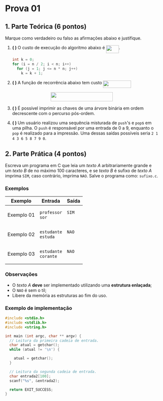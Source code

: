 # Prova 01

## 1. Parte Teórica (6 pontos)

Marque como verdadeiro ou falso as afirmações abaixo e justifique.

1. **( )** O custo de execução do algoritmo abaixo é <img src="https://rawgit.com/alessandrojean/AED-I-2018.1/master/tests/test-01/svgs/ca59c99e7c4594325235b90cf5a702ca.svg?invert_in_darkmode" align=middle width=41.898945000000005pt height=26.76201000000001pt/>.

   ```c
   int k = 0;
   for (i = n / 2; i < n; i++)
     for (j = 1; j <= n * n; j++)
       k = k + 1;
   ```

2. **( )** A função de recorrência abaixo tem custo <img src="https://rawgit.com/alessandrojean/AED-I-2018.1/master/tests/test-01/svgs/ed8fdef951657df1b0c428867c403a89.svg?invert_in_darkmode" align=middle width=91.89707999999999pt height=24.65759999999998pt/>

<p align="center"><img src="https://rawgit.com/alessandrojean/AED-I-2018.1/master/tests/test-01/svgs/d0a0422745eb791a6852b790428da6de.svg?invert_in_darkmode" align=middle width=203.0358pt height=30.180149999999998pt/></p>

3. **( )** É possível imprimir as chaves de uma árvore binária em ordem
decrescente com o percurso pós-ordem.

4. **( )** Um usuário realizou uma sequência misturada de `push`'s e `pop`s
em uma pilha. O `push` é responsável por uma entrada de 0 a 9, enquanto o
`pop` é realizado para a impressão. Uma dessas saídas possíveis seria
`2 1 4 3 6 5 8 7 9 0`.

## 2. Parte Prática (4 pontos)

Escreva um programa em C que leia um *texto A* arbitrariamente grande e um 
*texto B* de no máximo 100 caracteres, e se *texto B* é sufixo de
*texto A* imprima `SIM`, caso contrário, imprima `NAO`. Salve o programa
como: `sufixo.c`.

### Exemplos

<table>
  <thead>
    <th>Exemplo</th>
    <th>Entrada</th>
    <th>Saída</th>
  </thead>
  <tbody>
    <tr>
      <td>Exemplo 01</td>
      <td><pre><code>professor<br>sor</code></pre></td>
      <td valign="top"><pre><code>SIM<br> </code></pre></td>
    </tr>
    <tr>
      <td>Exemplo 02</td>
      <td><pre><code>estudante<br>estuda</code></pre></td>
      <td valign="top"><pre><code>NAO<br> </code></pre></td>
    </tr>
    <tr>
      <td>Exemplo 03</td>
      <td><pre><code>estudante<br>corante</code></pre></td>
      <td valign="top"><pre><code>NAO<br> </code></pre></td>
    </tr>
  </tbody>
</table>

### Observações

- O *texto A* **deve** ser implementado utilizando uma **estrutura enlaçada**;
- O `NAO` é sem o til;
- Libere da memória as estruturas ao fim do uso.

### Exemplo de implementação

```c
#include <stdio.h>
#include <stdlib.h>
#include <string.h>

int main (int argc, char ** argv) {
  // Leitura da primeira cadeia de entrada.
  char atual = getchar();
  while (atual != '\n') {

    atual = getchar();
  }

  // Leitura da segunda cadeia de entrada.
  char entrada2[100];
  scanf("%s", &entrada2);

  return EXIT_SUCCESS;
}
```